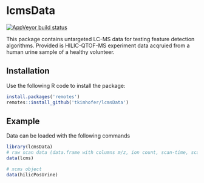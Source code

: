 
# lcmsData

<!-- badges: start -->
[![AppVeyor build status](https://ci.appveyor.com/api/projects/status/github/tkimhofer/lcmsData?branch=master&svg=true)](https://ci.appveyor.com/project/tkimhofer/lcmsData)
<!-- badges: end -->

This package contains untargeted LC-MS data for testing feature detection algorithms. Provided is HILIC-QTOF-MS experiment data acqruied from a human urine sample of a healthy volunteer.

## Installation
Use the following R code to install the package:
```R
install.packages('remotes')
remotes::install_github('tkimhofer/lcmsData')
```

## Example

Data can be loaded with the following commands

``` r
library(lcmsData)
# raw scan data (data.frame with columns m/z, ion count, scan-time, scan-ID)
data(lcms)

# xcms object
data(hilicPosUrine)
```

